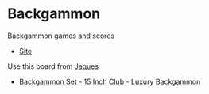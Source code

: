 # Backgammon

Backgammon games and scores

- [Site](https://alexhedley.github.io/backgammon/)

Use this board from [Jaques](https://www.jaqueslondon.co.uk/)
- [Backgammon Set - 15 Inch Club - Luxury Backgammon](https://www.jaqueslondon.co.uk/products/backgammon-set-15-inch-club)
